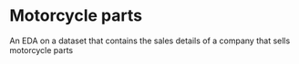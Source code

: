 # Motorcycle parts 
An EDA on a dataset that contains the sales details of a company that sells motorcycle parts
